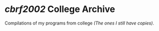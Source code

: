 # **_cbrf2002_ College Archive**
Compilations of my programs from college _(The ones I still have copies)_.
